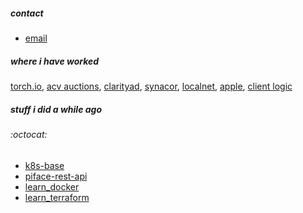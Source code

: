 ##### contact

* [email](mailto:natefanaro+thisisspam@gmail.com)

##### where i have worked

[torch.io](https://torch.io), [acv auctions](https://acvauctions.com), [clarityad](https://clarityad.com), [synacor](https://synacor.com), [localnet](https://localnet.com), [apple](https://apple.com), [client logic](https://www.linkedin.com/company/clientlogic/)

##### stuff i did a while ago

###### :octocat:

* [k8s-base](https://github.com/natefanaro/k8s-base)
* [piface-rest-api](https://github.com/natefanaro/piface-rest-api)
* [learn_docker](https://github.com/natefanaro/learn_docker)
* [learn_terraform](https://github.com/natefanaro/learn_terraform)

[//]: # (really old twitter bots)
[//]: # (http://twitter.com/AllTriviaBot)
[//]: # (http://twitter.com/capscop)
[//]: # (http://twitter.com/fandumb)
[//]: # (http://twitter.com/RealDonaldCats)
